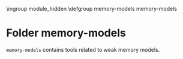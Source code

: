 \ingroup module_hidden
\defgroup memory-models memory-models

# Folder memory-models

`memory-models` contains tools related to weak memory models.
